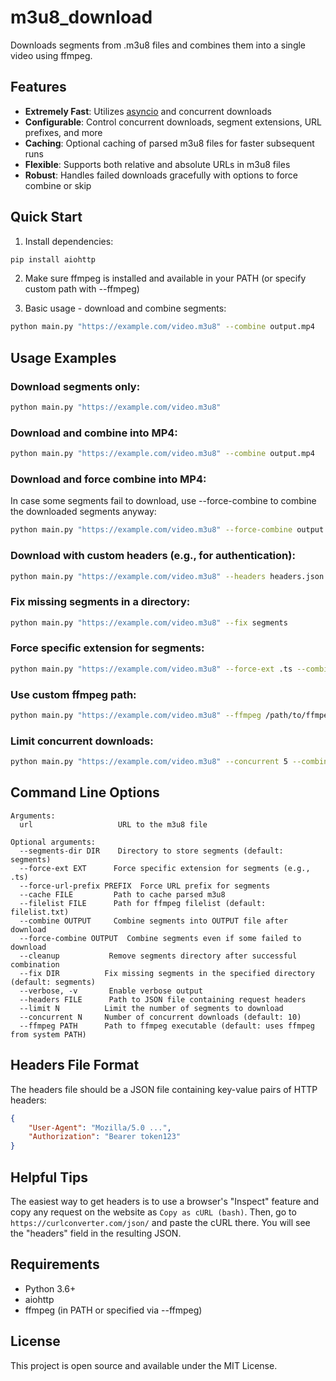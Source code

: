 # m3u8_download

Downloads segments from .m3u8 files and combines them into a single video using ffmpeg.

## Features

- **Extremely Fast**: Utilizes [asyncio](https://docs.python.org/3/library/asyncio.html) and concurrent downloads
- **Configurable**: Control concurrent downloads, segment extensions, URL prefixes, and more
- **Caching**: Optional caching of parsed m3u8 files for faster subsequent runs
- **Flexible**: Supports both relative and absolute URLs in m3u8 files
- **Robust**: Handles failed downloads gracefully with options to force combine or skip

## Quick Start

1. Install dependencies:
```bash
pip install aiohttp
```

2. Make sure ffmpeg is installed and available in your PATH (or specify custom path with --ffmpeg)

3. Basic usage - download and combine segments:
```bash
python main.py "https://example.com/video.m3u8" --combine output.mp4
```

## Usage Examples

### Download segments only:
```bash
python main.py "https://example.com/video.m3u8"
```

### Download and combine into MP4:
```bash
python main.py "https://example.com/video.m3u8" --combine output.mp4
```

### Download and force combine into MP4:
In case some segments fail to download, use --force-combine to combine the downloaded segments anyway:
```bash
python main.py "https://example.com/video.m3u8" --force-combine output.mp4
```

### Download with custom headers (e.g., for authentication):
```bash
python main.py "https://example.com/video.m3u8" --headers headers.json --combine output.mp4
```

### Fix missing segments in a directory:
```bash
python main.py "https://example.com/video.m3u8" --fix segments
```

### Force specific extension for segments:
```bash
python main.py "https://example.com/video.m3u8" --force-ext .ts --combine output.mp4
```

### Use custom ffmpeg path:
```bash
python main.py "https://example.com/video.m3u8" --ffmpeg /path/to/ffmpeg --combine output.mp4
```

### Limit concurrent downloads:
```bash
python main.py "https://example.com/video.m3u8" --concurrent 5 --combine output.mp4
```

## Command Line Options

```
Arguments:
  url                   URL to the m3u8 file

Optional arguments:
  --segments-dir DIR    Directory to store segments (default: segments)
  --force-ext EXT      Force specific extension for segments (e.g., .ts)
  --force-url-prefix PREFIX  Force URL prefix for segments
  --cache FILE         Path to cache parsed m3u8
  --filelist FILE      Path for ffmpeg filelist (default: filelist.txt)
  --combine OUTPUT     Combine segments into OUTPUT file after download
  --force-combine OUTPUT  Combine segments even if some failed to download
  --cleanup           Remove segments directory after successful combination
  --fix DIR          Fix missing segments in the specified directory (default: segments)
  --verbose, -v       Enable verbose output
  --headers FILE      Path to JSON file containing request headers
  --limit N          Limit the number of segments to download
  --concurrent N     Number of concurrent downloads (default: 10)
  --ffmpeg PATH      Path to ffmpeg executable (default: uses ffmpeg from system PATH)
```

## Headers File Format

The headers file should be a JSON file containing key-value pairs of HTTP headers:

```json
{
    "User-Agent": "Mozilla/5.0 ...",
    "Authorization": "Bearer token123"
}
```

## Helpful Tips

The easiest way to get headers is to use a browser's "Inspect" feature and copy any request on the website as `Copy as cURL (bash)`. Then, go to `https://curlconverter.com/json/` and paste the cURL there. You will see the "headers" field in the resulting JSON.

## Requirements

- Python 3.6+
- aiohttp
- ffmpeg (in PATH or specified via --ffmpeg)

## License

This project is open source and available under the MIT License.